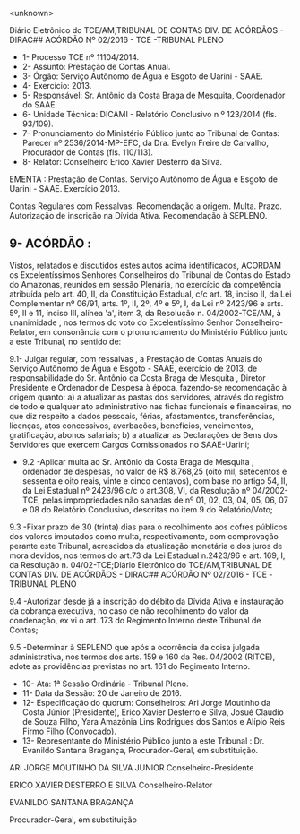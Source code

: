 &lt;unknown&gt;

Diário Eletrônico do TCE/AM,TRIBUNAL DE CONTAS DIV. DE ACÓRDÃOS - DIRAC## ACÓRDÃO Nº 02/2016 - TCE -TRIBUNAL PLENO

- 1- Processo TCE nº 11104/2014.
- 2- Assunto: Prestação de Contas Anual.
- 3- Órgão: Serviço Autônomo de Água e Esgoto de Uarini - SAAE.
- 4- Exercício: 2013.
- 5- Responsável: Sr. Antônio da Costa Braga de Mesquita, Coordenador do SAAE.
- 6- Unidade Técnica: DICAMI -  Relatório Conclusivo n º 123/2014 (fls. 93/109).
- 7-  Pronunciamento  do Ministério Público  junto  ao Tribunal  de Contas: Parecer  nº 2536/2014-MP-EFC,  da  Dra.  Evelyn  Freire  de  Carvalho,  Procurador  de  Contas  (fls. 110/113).
- 8- Relator: Conselheiro Erico Xavier Desterro da Silva.

EMENTA : Prestação de Contas. Serviço Autônomo de  Água  e  Esgoto  de  Uarini  -  SAAE.  Exercício 2013.

Contas Regulares com Ressalvas. Recomendação a origem. Multa. Prazo. Autorização de inscrição na Dívida Ativa. Recomendação à SEPLENO.

## 9- ACÓRDÃO :

Vistos, relatados e discutidos estes autos acima identificados, ACORDAM os Excelentíssimos Senhores Conselheiros do Tribunal de Contas do Estado do Amazonas, reunidos em sessão Plenária, no exercício da competência atribuída pelo  art.  40,  II, da Constituição Estadual, c/c art. 18, inciso II, da Lei Complementar nº 06/91,  arts. 1º, II, 2º, 4º e 5º, I, da Lei nº 2423/96 e arts. 5º, II e 11, inciso III, alínea 'a', item 3, da Resolução n. 04/2002-TCE/AM, à  unanimidade , nos  termos  do  voto  do  Excelentíssimo  Senhor Conselheiro-Relator, em consonância com o pronunciamento do Ministério Público junto a este Tribunal, no sentido de:

9.1-  Julgar  regular,  com  ressalvas , a  Prestação  de  Contas  Anuais  do Serviço Autônomo de Água e Esgoto - SAAE, exercício de 2013, de responsabilidade do Sr. Antônio da Costa Braga de Mesquita , Diretor Presidente e Ordenador de Despesa à época,  fazendo-se recomendação à  origem  quanto:  a)  a  atualizar  as  pastas  dos servidores, através do registro de todo e qualquer ato administrativo nas fichas funcionais e financeiras, no que diz respeito a dados pessoais, férias, afastamentos, transferências, licenças,  atos  concessivos,  averbações,  benefícios,  vencimentos,  gratificação,  abonos salariais;  b)  a  atualizar  as  Declarações  de  Bens  dos Servidores  que  exercem  Cargos Comissionados no SAAE-Uarini;

- 9.2 -Aplicar multa ao Sr. Antônio da Costa Braga de Mesquita , ordenador de despesas, no valor de R$ 8.768,25 (oito mil, setecentos e sessenta e oito reais, vinte e cinco centavos), com base no artigo 54, II, da Lei Estadual nº 2423/96 c/c o art.308, VI, da Resolução nº 04/2002-TCE, pelas impropriedades não sanadas de nº 01, 02, 03, 04, 05, 06, 07 e 08 do Relatório Conclusivo, descritas no item 9 do Relatório/Voto;

9.3 -Fixar prazo de 30 (trinta) dias para o recolhimento aos cofres públicos dos  valores  imputados  como  multa,  respectivamente,  com  comprovação  perante  este Tribunal, acrescidos da atualização monetária e dos juros de mora devidos, nos termos do art.73 da Lei Estadual n.2423/96 e art. 169, I, da Resolução n. 04/02-TCE;Diário Eletrônico do TCE/AM,TRIBUNAL DE CONTAS DIV. DE ACÓRDÃOS - DIRAC## ACÓRDÃO Nº 02/2016 - TCE -TRIBUNAL PLENO

9.4 -Autorizar desde já a inscrição do débito da Dívida Ativa e instauração da cobrança executiva, no caso de não recolhimento do valor da condenação, ex vi o art. 173 do Regimento Interno deste Tribunal de Contas;

9.5 -Determinar à  SEPLENO  que  após  a  ocorrência  da  coisa  julgada administrativa,  nos  termos  dos  arts.  159  e  160  da  Res.  04/2002  (RITCE),  adote  as providências previstas no art. 161 do Regimento Interno.

- 10- Ata: 1ª Sessão Ordinária - Tribunal Pleno.
- 11- Data da Sessão: 20 de Janeiro de 2016.
- 12-  Especificação  do  quorum: Conselheiros:  Ari  Jorge  Moutinho  da  Costa  Júnior (Presidente), Erico Xavier Desterro e Silva, Josué Claudio de Souza Filho, Yara Amazônia Lins Rodrigues dos Santos e Alípio Reis Firmo Filho (Convocado).
- 13- Representante do Ministério Público junto a este Tribunal : Dr. Evanildo Santana Bragança, Procurador-Geral, em substituição.

ARI JORGE MOUTINHO DA SILVA JUNIOR Conselheiro-Presidente

ERICO XAVIER DESTERRO E SILVA Conselheiro-Relator

EVANILDO SANTANA BRAGANÇA

Procurador-Geral, em substituição